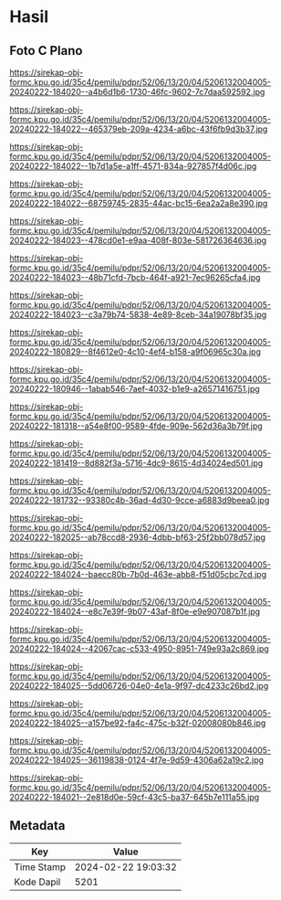 # Hasil

## Foto C Plano

https://sirekap-obj-formc.kpu.go.id/35c4/pemilu/pdpr/52/06/13/20/04/5206132004005-20240222-184020--a4b6d1b6-1730-46fc-9602-7c7daa592592.jpg

https://sirekap-obj-formc.kpu.go.id/35c4/pemilu/pdpr/52/06/13/20/04/5206132004005-20240222-184022--465379eb-209a-4234-a6bc-43f6fb9d3b37.jpg

https://sirekap-obj-formc.kpu.go.id/35c4/pemilu/pdpr/52/06/13/20/04/5206132004005-20240222-184022--1b7d1a5e-a1ff-4571-834a-927857f4d06c.jpg

https://sirekap-obj-formc.kpu.go.id/35c4/pemilu/pdpr/52/06/13/20/04/5206132004005-20240222-184022--68759745-2835-44ac-bc15-6ea2a2a8e390.jpg

https://sirekap-obj-formc.kpu.go.id/35c4/pemilu/pdpr/52/06/13/20/04/5206132004005-20240222-184023--478cd0e1-e9aa-408f-803e-581726364636.jpg

https://sirekap-obj-formc.kpu.go.id/35c4/pemilu/pdpr/52/06/13/20/04/5206132004005-20240222-184023--48b71cfd-7bcb-464f-a921-7ec96265cfa4.jpg

https://sirekap-obj-formc.kpu.go.id/35c4/pemilu/pdpr/52/06/13/20/04/5206132004005-20240222-184023--c3a79b74-5838-4e89-8ceb-34a19078bf35.jpg

https://sirekap-obj-formc.kpu.go.id/35c4/pemilu/pdpr/52/06/13/20/04/5206132004005-20240222-180829--8f4612e0-4c10-4ef4-b158-a9f06965c30a.jpg

https://sirekap-obj-formc.kpu.go.id/35c4/pemilu/pdpr/52/06/13/20/04/5206132004005-20240222-180946--1abab546-7aef-4032-b1e9-a26571416751.jpg

https://sirekap-obj-formc.kpu.go.id/35c4/pemilu/pdpr/52/06/13/20/04/5206132004005-20240222-181318--a54e8f00-9589-4fde-909e-562d36a3b79f.jpg

https://sirekap-obj-formc.kpu.go.id/35c4/pemilu/pdpr/52/06/13/20/04/5206132004005-20240222-181419--8d882f3a-5716-4dc9-8615-4d34024ed501.jpg

https://sirekap-obj-formc.kpu.go.id/35c4/pemilu/pdpr/52/06/13/20/04/5206132004005-20240222-181732--93380c4b-36ad-4d30-9cce-a6883d9beea0.jpg

https://sirekap-obj-formc.kpu.go.id/35c4/pemilu/pdpr/52/06/13/20/04/5206132004005-20240222-182025--ab78ccd8-2936-4dbb-bf63-25f2bb078d57.jpg

https://sirekap-obj-formc.kpu.go.id/35c4/pemilu/pdpr/52/06/13/20/04/5206132004005-20240222-184024--baecc80b-7b0d-463e-abb8-f51d05cbc7cd.jpg

https://sirekap-obj-formc.kpu.go.id/35c4/pemilu/pdpr/52/06/13/20/04/5206132004005-20240222-184024--e8c7e39f-9b07-43af-8f0e-e9e907087b1f.jpg

https://sirekap-obj-formc.kpu.go.id/35c4/pemilu/pdpr/52/06/13/20/04/5206132004005-20240222-184024--42067cac-c533-4950-8951-749e93a2c869.jpg

https://sirekap-obj-formc.kpu.go.id/35c4/pemilu/pdpr/52/06/13/20/04/5206132004005-20240222-184025--5dd06726-04e0-4e1a-9f97-dc4233c26bd2.jpg

https://sirekap-obj-formc.kpu.go.id/35c4/pemilu/pdpr/52/06/13/20/04/5206132004005-20240222-184025--a157be92-fa4c-475c-b32f-02008080b846.jpg

https://sirekap-obj-formc.kpu.go.id/35c4/pemilu/pdpr/52/06/13/20/04/5206132004005-20240222-184025--36119838-0124-4f7e-9d59-4306a62a19c2.jpg

https://sirekap-obj-formc.kpu.go.id/35c4/pemilu/pdpr/52/06/13/20/04/5206132004005-20240222-184021--2e818d0e-59cf-43c5-ba37-645b7e111a55.jpg


## Metadata

| Key        | Value               |
| ---------- | ------------------- |
| Time Stamp | 2024-02-22 19:03:32 |
| Kode Dapil | 5201                |



